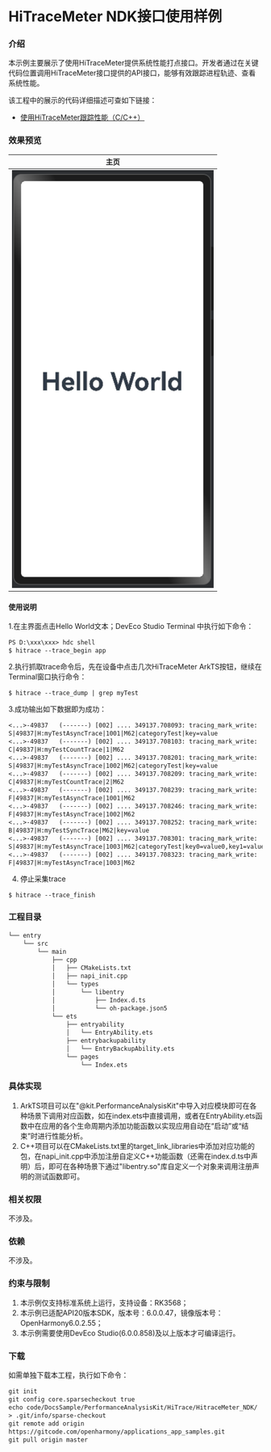 # HiTraceMeter NDK接口使用样例

###  介绍

本示例主要展示了使用HiTraceMeter提供系统性能打点接口。开发者通过在关键代码位置调用HiTraceMeter接口提供的API接口，能够有效跟踪进程轨迹、查看系统性能。

该工程中的展示的代码详细描述可查如下链接：

- [使用HiTraceMeter跟踪性能（C/C++）](https://gitcode.com/openharmony/docs/blob/master/zh-cn/application-dev/dfx/hitracemeter-guidelines-ndk.md)


###  效果预览

|                             主页                             |
| :----------------------------------------------------------: |
| <img src="./screenshots/Snipaste_2025-10-17_14-47-32.png" alt="z" width = "400"> |

#### 使用说明

1.在主界面点击Hello World文本；DevEco Studio Terminal 中执行如下命令：

```
PS D:\xxx\xxx> hdc shell
$ hitrace --trace_begin app
```

2.执行抓取trace命令后，先在设备中点击几次HiTraceMeter ArkTS按钮，继续在Terminal窗口执行命令：

```
$ hitrace --trace_dump | grep myTest
```

3.成功输出如下数据即为成功：

```
<...>-49837   (-------) [002] .... 349137.708093: tracing_mark_write: S|49837|H:myTestAsyncTrace|1001|M62|categoryTest|key=value
<...>-49837   (-------) [002] .... 349137.708103: tracing_mark_write: C|49837|H:myTestCountTrace|1|M62
<...>-49837   (-------) [002] .... 349137.708201: tracing_mark_write: S|49837|H:myTestAsyncTrace|1002|M62|categoryTest|key=value
<...>-49837   (-------) [002] .... 349137.708209: tracing_mark_write: C|49837|H:myTestCountTrace|2|M62
<...>-49837   (-------) [002] .... 349137.708239: tracing_mark_write: F|49837|H:myTestAsyncTrace|1001|M62
<...>-49837   (-------) [002] .... 349137.708246: tracing_mark_write: F|49837|H:myTestAsyncTrace|1002|M62
<...>-49837   (-------) [002] .... 349137.708252: tracing_mark_write: B|49837|H:myTestSyncTrace|M62|key=value
<...>-49837   (-------) [002] .... 349137.708301: tracing_mark_write: S|49837|H:myTestAsyncTrace|1003|M62|categoryTest|key0=value0,key1=value1,key2=value2,key3=value3,key4=value4,key5=value5,key6=value6,key7=value7,key8=value8,key9=value9
<...>-49837   (-------) [002] .... 349137.708323: tracing_mark_write: F|49837|H:myTestAsyncTrace|1003|M62
```

4. 停止采集trace
```
$ hitrace --trace_finish
```

###  工程目录

```
└── entry
    └── src
        └── main
            ├── cpp
            │   ├── CMakeLists.txt
            │   ├── napi_init.cpp
            │   └── types
            │       └── libentry
            │           ├── Index.d.ts
            │           └── oh-package.json5
            └── ets
                ├── entryability
                │   └── EntryAbility.ets
                ├── entrybackupability
                │   └── EntryBackupAbility.ets
                └── pages
                    └── Index.ets
```

###  具体实现

1. ArkTS项目可以在"@kit.PerformanceAnalysisKit"中导入对应模块即可在各种场景下调用对应函数，如在index.ets中直接调用，或者在EntryAbility.ets函数中在应用的各个生命周期内添加功能函数以实现应用自动在“启动”或“结束”时进行性能分析。
2. C++项目可以在CMakeLists.txt里的target_link_libraries中添加对应功能的包，在napi_init.cpp中添加注册自定义C++功能函数（还需在index.d.ts中声明）后，即可在各种场景下通过"libentry.so"库自定义一个对象来调用注册声明的测试函数即可。

###  相关权限

不涉及。

###  依赖

不涉及。

###  约束与限制

1. 本示例仅支持标准系统上运行，支持设备：RK3568；
2. 本示例已适配API20版本SDK，版本号：6.0.0.47，镜像版本号：OpenHarmony6.0.2.55；
3. 本示例需要使用DevEco Studio(6.0.0.858)及以上版本才可编译运行。

###  下载

如需单独下载本工程，执行如下命令：

```
git init
git config core.sparsecheckout true
echo code/DocsSample/PerformanceAnalysisKit/HiTrace/HitraceMeter_NDK/ > .git/info/sparse-checkout
git remote add origin https://gitcode.com/openharmony/applications_app_samples.git
git pull origin master
```
